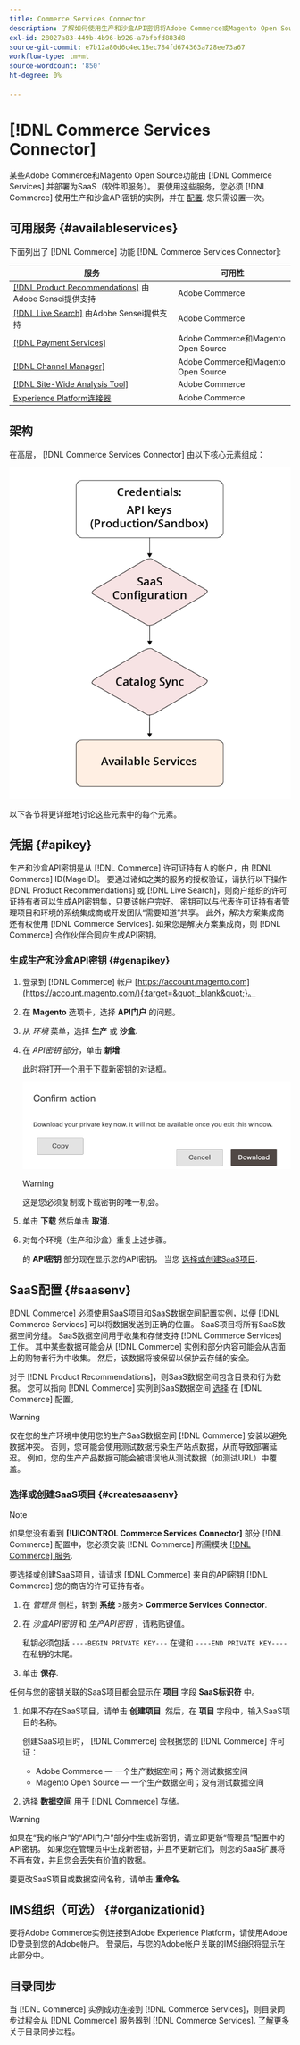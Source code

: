 ```yaml
---
title: Commerce Services Connector
description: 了解如何使用生产和沙盒API密钥将Adobe Commerce或Magento Open Source实例集成到服务中。
exl-id: 28027a83-449b-4b96-b926-a7bfbfd883d8
source-git-commit: e7b12a80d6c4ec18ec784fd674363a728ee73a67
workflow-type: tm+mt
source-wordcount: '850'
ht-degree: 0%

---
```


# [!DNL Commerce Services Connector]

某些Adobe Commerce和Magento Open Source功能由 [!DNL Commerce Services]  并部署为SaaS（软件即服务）。 要使用这些服务，您必须 [!DNL Commerce] 使用生产和沙盒API密钥的实例，并在 [配置](https://docs.magento.com/user-guide/configuration/services/saas.html). 您只需设置一次。

## 可用服务 {#availableservices}

下面列出了 [!DNL Commerce] 功能 [!DNL Commerce Services Connector]:

| 服务 | 可用性 |
| ---|--- |
| [[!DNL Product Recommendations]](/help/product-recommendations/overview.md) 由Adobe Sensei提供支持 | Adobe Commerce |
| [[!DNL Live Search]](/help/live-search/overview.md) 由Adobe Sensei提供支持 | Adobe Commerce |
| [[!DNL Payment Services]](/help/payment-services/overview.md) | Adobe Commerce和Magento Open Source |
| [[!DNL Channel Manager]](https://experienceleague.adobe.com/docs/commerce-channels/channel-manager/intro-to-channel-manager/overview.html) | Adobe Commerce和Magento Open Source |
| [[!DNL Site-Wide Analysis Tool]](https://experienceleague.adobe.com/docs/commerce-operations/tools/site-wide-analysis-tool/intro.html) | Adobe Commerce |
| [Experience Platform连接器](/help/experience-platform-connector/overview.md) | Adobe Commerce |

## 架构

在高层， [!DNL Commerce Services Connector] 由以下核心元素组成：

![Commerce Services连接器架构](assets/saas-config-sync-workflow.png)

以下各节将更详细地讨论这些元素中的每个元素。

## 凭据 {#apikey}

生产和沙盒API密钥是从 [!DNL Commerce] 许可证持有人的帐户，由 [!DNL Commerce] ID(MageID)。 要通过诸如之类的服务的授权验证，请执行以下操作 [!DNL Product Recommendations] 或 [!DNL Live Search]，则商户组织的许可证持有者可以生成API密钥集，只要该帐户完好。 密钥可以与代表许可证持有者管理项目和环境的系统集成商或开发团队“需要知道”共享。 此外，解决方案集成商还有权使用 [!DNL Commerce Services]. 如果您是解决方案集成商，则 [!DNL Commerce] 合作伙伴合同应生成API密钥。

### 生成生产和沙盒API密钥 {#genapikey}

1. 登录到 [!DNL Commerce] 帐户 [https://account.magento.com](https://account.magento.com/){:target=&quot;_blank&quot;}。

1. 在 **Magento** 选项卡，选择 **API门户** 的问题。

1. 从 _环境_ 菜单，选择 **生产** 或 **沙盒**.

1. 在 _API密钥_ 部分，单击 **新增**.

   此时将打开一个用于下载新密钥的对话框。

   ![下载私钥](assets/download-api-private-key.png)

   >[!WARNING]
   >
   > 这是您必须复制或下载密钥的唯一机会。

1. 单击 **下载** 然后单击 **取消**.

1. 对每个环境（生产和沙盒）重复上述步骤。

   的 **API密钥** 部分现在显示您的API密钥。 当您 [选择或创建SaaS项目](#createsaasenv).

## SaaS配置 {#saasenv}

[!DNL Commerce] 必须使用SaaS项目和SaaS数据空间配置实例，以便 [!DNL Commerce Services] 可以将数据发送到正确的位置。 SaaS项目将所有SaaS数据空间分组。 SaaS数据空间用于收集和存储支持 [!DNL Commerce Services] 工作。 其中某些数据可能会从 [!DNL Commerce] 实例和部分内容可能会从店面上的购物者行为中收集。 然后，该数据将被保留以保护云存储的安全。

对于 [!DNL Product Recommendations]，则SaaS数据空间包含目录和行为数据。 您可以指向 [!DNL Commerce] 实例到SaaS数据空间 [选择](https://docs.magento.com/user-guide/configuration/services/saas.html) 在 [!DNL Commerce] 配置。

>[!WARNING]
>
> 仅在您的生产环境中使用您的生产SaaS数据空间 [!DNL Commerce] 安装以避免数据冲突。 否则，您可能会使用测试数据污染生产站点数据，从而导致部署延迟。 例如，您的生产产品数据可能会被错误地从测试数据（如测试URL）中覆盖。

### 选择或创建SaaS项目 {#createsaasenv}

>[!NOTE]
>
> 如果您没有看到 **[!UICONTROL Commerce Services Connector]** 部分 [!DNL Commerce] 配置中，您必须安装 [!DNL Commerce] 所需模块 [[!DNL Commerce] 服务](#availableservices).

要选择或创建SaaS项目，请请求 [!DNL Commerce] 来自的API密钥 [!DNL Commerce] 您的商店的许可证持有者。

1. 在 _管理员_ 侧栏，转到 **系统** >服务> **Commerce Services Connector**.

1. 在 _沙盒API密钥_ 和 _生产API密钥_ ，请粘贴键值。

   私钥必须包括 `----BEGIN PRIVATE KEY---` 在键和 `----END PRIVATE KEY----` 在私钥的末尾。

1. 单击 **保存**.

任何与您的密钥关联的SaaS项目都会显示在 **项目** 字段 **SaaS标识符** 中。

1. 如果不存在SaaS项目，请单击 **创建项目**. 然后，在 **项目** 字段中，输入SaaS项目的名称。

   创建SaaS项目时， [!DNL Commerce] 会根据您的 [!DNL Commerce] 许可证：
   - Adobe Commerce — 一个生产数据空间；两个测试数据空间
   - Magento Open Source — 一个生产数据空间；没有测试数据空间

1. 选择 **数据空间** 用于 [!DNL Commerce] 存储。

>[!WARNING]
>
> 如果在“我的帐户”的“API门户”部分中生成新密钥，请立即更新“管理员”配置中的API密钥。 如果您在管理员中生成新密钥，并且不更新它们，则您的SaaS扩展将不再有效，并且您会丢失有价值的数据。

要更改SaaS项目或数据空间名称，请单击 **重命名**.

## IMS组织（可选） {#organizationid}

要将Adobe Commerce实例连接到Adobe Experience Platform，请使用Adobe ID登录到您的Adobe帐户。 登录后，与您的Adobe帐户关联的IMS组织将显示在此部分中。

## 目录同步

当 [!DNL Commerce] 实例成功连接到 [!DNL Commerce Services]，则目录同步过程会从 [!DNL Commerce] 服务器到 [!DNL Commerce Services]. [了解更多](catalog-sync.md) 关于目录同步过程。

